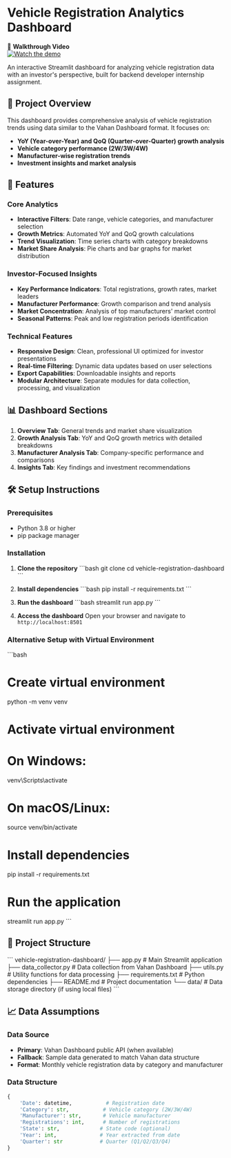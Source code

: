 # Vehicle Registration Analytics Dashboard

🎥 **Walkthrough Video**  
[![Watch the demo](<img width="1364" height="609" alt="image" src="https://github.com/user-attachments/assets/49c04f50-847a-41bf-924a-a38cc301c042" />)
](https://youtu.be/TKqCtzP02uA)

An interactive Streamlit dashboard for analyzing vehicle registration data with an investor's perspective, built for backend developer internship assignment.

## 🎯 Project Overview

This dashboard provides comprehensive analysis of vehicle registration trends using data similar to the Vahan Dashboard format. It focuses on:

- **YoY (Year-over-Year) and QoQ (Quarter-over-Quarter) growth analysis**
- **Vehicle category performance (2W/3W/4W)**
- **Manufacturer-wise registration trends**
- **Investment insights and market analysis**

## 🚀 Features

### Core Analytics
- **Interactive Filters**: Date range, vehicle categories, and manufacturer selection
- **Growth Metrics**: Automated YoY and QoQ growth calculations
- **Trend Visualization**: Time series charts with category breakdowns
- **Market Share Analysis**: Pie charts and bar graphs for market distribution

### Investor-Focused Insights
- **Key Performance Indicators**: Total registrations, growth rates, market leaders
- **Manufacturer Performance**: Growth comparison and trend analysis
- **Market Concentration**: Analysis of top manufacturers' market control
- **Seasonal Patterns**: Peak and low registration periods identification

### Technical Features
- **Responsive Design**: Clean, professional UI optimized for investor presentations
- **Real-time Filtering**: Dynamic data updates based on user selections
- **Export Capabilities**: Downloadable insights and reports
- **Modular Architecture**: Separate modules for data collection, processing, and visualization

## 📊 Dashboard Sections

1. **Overview Tab**: General trends and market share visualization
2. **Growth Analysis Tab**: YoY and QoQ growth metrics with detailed breakdowns
3. **Manufacturer Analysis Tab**: Company-specific performance and comparisons
4. **Insights Tab**: Key findings and investment recommendations

## 🛠️ Setup Instructions

### Prerequisites
- Python 3.8 or higher
- pip package manager

### Installation

1. **Clone the repository**
\`\`\`bash
git clone <repository-url>
cd vehicle-registration-dashboard
\`\`\`

2. **Install dependencies**
\`\`\`bash
pip install -r requirements.txt
\`\`\`

3. **Run the dashboard**
\`\`\`bash
streamlit run app.py
\`\`\`

4. **Access the dashboard**
Open your browser and navigate to `http://localhost:8501`

### Alternative Setup with Virtual Environment
\`\`\`bash
# Create virtual environment
python -m venv venv

# Activate virtual environment
# On Windows:
venv\Scripts\activate
# On macOS/Linux:
source venv/bin/activate

# Install dependencies
pip install -r requirements.txt

# Run the application
streamlit run app.py
\`\`\`

## 📁 Project Structure

\`\`\`
vehicle-registration-dashboard/
├── app.py                 # Main Streamlit application
├── data_collector.py      # Data collection from Vahan Dashboard
├── utils.py              # Utility functions for data processing
├── requirements.txt      # Python dependencies
├── README.md            # Project documentation
└── data/                # Data storage directory (if using local files)
\`\`\`

## 📈 Data Assumptions

### Data Source
- **Primary**: Vahan Dashboard public API (when available)
- **Fallback**: Sample data generated to match Vahan data structure
- **Format**: Monthly vehicle registration data by category and manufacturer

### Data Structure
```python
{
    'Date': datetime,           # Registration date
    'Category': str,           # Vehicle category (2W/3W/4W)
    'Manufacturer': str,       # Vehicle manufacturer
    'Registrations': int,      # Number of registrations
    'State': str,             # State code (optional)
    'Year': int,              # Year extracted from date
    'Quarter': str            # Quarter (Q1/Q2/Q3/Q4)
}
